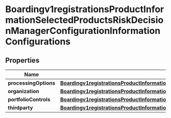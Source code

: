 
# Boardingv1registrationsProductInformationSelectedProductsRiskDecisionManagerConfigurationInformationConfigurations

## Properties
Name | Type | Description | Notes
------------ | ------------- | ------------- | -------------
**processingOptions** | [**Boardingv1registrationsProductInformationSelectedProductsRiskDecisionManagerConfigurationInformationConfigurationsProcessingOptions**](Boardingv1registrationsProductInformationSelectedProductsRiskDecisionManagerConfigurationInformationConfigurationsProcessingOptions.md) |  |  [optional]
**organization** | [**Boardingv1registrationsProductInformationSelectedProductsRiskDecisionManagerConfigurationInformationConfigurationsOrganization**](Boardingv1registrationsProductInformationSelectedProductsRiskDecisionManagerConfigurationInformationConfigurationsOrganization.md) |  |  [optional]
**portfolioControls** | [**Boardingv1registrationsProductInformationSelectedProductsRiskDecisionManagerConfigurationInformationConfigurationsPortfolioControls**](Boardingv1registrationsProductInformationSelectedProductsRiskDecisionManagerConfigurationInformationConfigurationsPortfolioControls.md) |  |  [optional]
**thirdparty** | [**Boardingv1registrationsProductInformationSelectedProductsRiskDecisionManagerConfigurationInformationConfigurationsThirdparty**](Boardingv1registrationsProductInformationSelectedProductsRiskDecisionManagerConfigurationInformationConfigurationsThirdparty.md) |  |  [optional]



